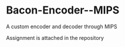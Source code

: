 # Bacon-Encoder--MIPS
A custom encoder and decoder through MIPS

Assignment is attached in the repository
